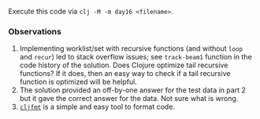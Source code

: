 Execute this code via `clj -M -m day16 <filename>`.

### Observations

1. Implementing worklist/set with recursive functions (and without `loop` and
   `recur`) led to stack overflow issues; see `track-beam1` function in the
   code history of the solution.  Does Clojure optimize tail recursive functions?
   If it does, then an easy way to check if a tail recursive function is
   optimized will be helpful.
2. The solution provided an off-by-one answer for the test data in part 2 but
   it gave the correct answer for the data.  Not sure what is wrong.
3. [`cljfmt`](https://github.com/weavejester/cljfmt) is a simple and easy tool
   to format code.
